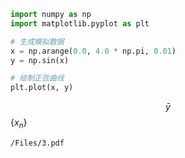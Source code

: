 ```python
import numpy as np
import matplotlib.pyplot as plt

# 生成模拟数据
x = np.arange(0.0, 4.0 * np.pi, 0.01)
y = np.sin(x)

# 绘制正弦曲线
plt.plot(x, y)
```

$$\bar{y}$$
$\{x_n\}$

```pdf
/Files/3.pdf
```